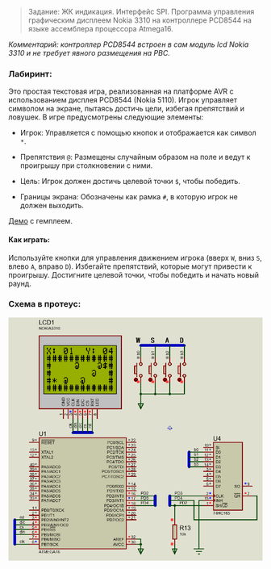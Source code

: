 
> Задание: ЖК индикация. Интерфейс SPI. Программа управления графическим дисплеем Nokia 3310 на контроллере PCD8544 на языке ассемблера процессора Atmega16.

_Комментарий: контроллер PCD8544 встроен в сам модуль lcd Nokia 3310 и не требует явного размещения на PBC._ 

### Лабиринт:

Это простая текстовая игра, реализованная на платформе AVR с использованием дисплея PCD8544 (Nokia 5110). Игрок управляет символом на экране, пытаясь достичь цели, избегая препятствий и ловушек. В игре предусмотрены следующие элементы:

* Игрок: Управляется с помощью кнопок и отображается как символ `*`.

* Препятствия `@`: Размещены случайным образом на поле и ведут к проигрышу при столкновении с ними.

* Цель: Игрок должен достичь целевой точки `$`, чтобы победить.

* Границы экрана: Обозначены как рамка `#`, в которую игрок не должен выходить.

[Демо](https://github.com/lectorem-dev/Nokia3310-Atmega16/blob/main/Docx/bandicam%202025-04-04%2017-20-47-155.mp4) с гемплеем. 
  
#### Как играть:

Используйте кнопки для управления движением игрока (вверх `W`, вниз `S`, влево `A`, вправо `D`).
Избегайте препятствий, которые могут привести к проигрышу.
Достигните целевой точки, чтобы победить и начать новый раунд.

### Схема в протеус:

![HelloWorld](https://github.com/lectorem-dev/Nokia3310-Atmega16/blob/main/Schemes/Proteus.png)

